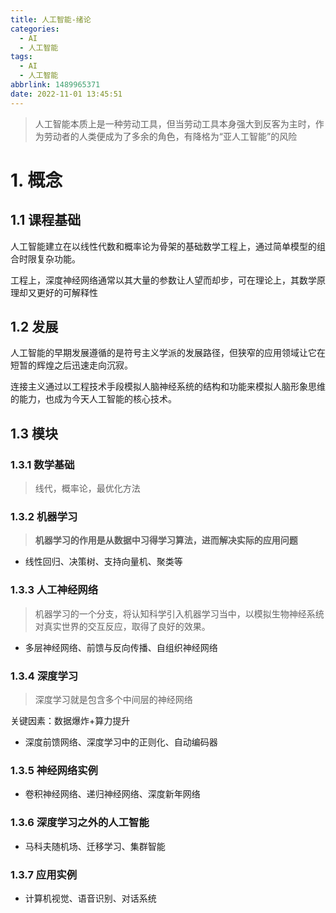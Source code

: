```yaml
---
title: 人工智能-绪论
categories:
  - AI
  - 人工智能
tags:
  - AI
  - 人工智能
abbrlink: 1489965371
date: 2022-11-01 13:45:51
---
```


> 人工智能本质上是一种劳动工具，但当劳动工具本身强大到反客为主时，作为劳动者的人类便成为了多余的角色，有降格为“亚人工智能”的风险

<!--more-->

# 1. 概念

## 1.1 课程基础

人工智能建立在以线性代数和概率论为骨架的基础数学工程上，通过简单模型的组合时限复杂功能。

工程上，深度神经网络通常以其大量的参数让人望而却步，可在理论上，其数学原理却又更好的可解释性

## 1.2 发展

人工智能的早期发展遵循的是符号主义学派的发展路径，但狭窄的应用领域让它在短暂的辉煌之后迅速走向沉寂。

连接主义通过以工程技术手段模拟人脑神经系统的结构和功能来模拟人脑形象思维的能力，也成为今天人工智能的核心技术。

## 1.3 模块

### 1.3.1 数学基础

> 线代，概率论，最优化方法

### 1.3.2 机器学习

> **机器学习的作用是从数据中习得学习算法，进而解决实际的应用问题**

- 线性回归、决策树、支持向量机、聚类等

### 1.3.3 人工神经网络

> 机器学习的一个分支，将认知科学引入机器学习当中，以模拟生物神经系统对真实世界的交互反应，取得了良好的效果。

- 多层神经网络、前馈与反向传播、自组织神经网络

### 1.3.4 深度学习

> 深度学习就是包含多个中间层的神经网络

关键因素：数据爆炸+算力提升

- 深度前馈网络、深度学习中的正则化、自动编码器

### 1.3.5 神经网络实例

- 卷积神经网络、递归神经网络、深度新年网络

### 1.3.6 深度学习之外的人工智能

- 马科夫随机场、迁移学习、集群智能

### 1.3.7 应用实例

- 计算机视觉、语音识别、对话系统





